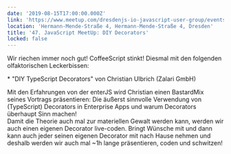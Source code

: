 ```yaml
---
date: '2019-08-15T17:00:00.000Z'
link: 'https://www.meetup.com/dresdenjs-io-javascript-user-group/events/wwdfrqyzlblb/'
location: 'Hermann-Mende-Straße 4, Hermann-Mende-Straße 4, Dresden'
title: '47. JavaScript MeetUp: DIY Decorators'
locked: false
---
```

Wir riechen immer noch gut! CoffeeScript stinkt! Diesmal mit den folgenden olfaktorischen Leckerbissen:

\* "DIY TypeScript Decorators" von Christian Ulbrich (Zalari GmbH)

Mit den Erfahrungen von der enterJS wird Christian einen BastardMix seines Vortrags präsentieren: Die äußerst sinnvolle Verwendung von (TypeScript) Decorators in Enterprise Apps und warum Decorators überhaupt Sinn machen!  
Damit die Theorie auch mal zur materiellen Gewalt werden kann, werden wir auch einen eigenen Decorator live-coden. Bringt Wünsche mit und dann kann auch jeder seinen eigenen Decorator mit nach Hause nehmen und deshalb werden wir auch mal \~1h lange präsentieren, coden und schwitzen!
